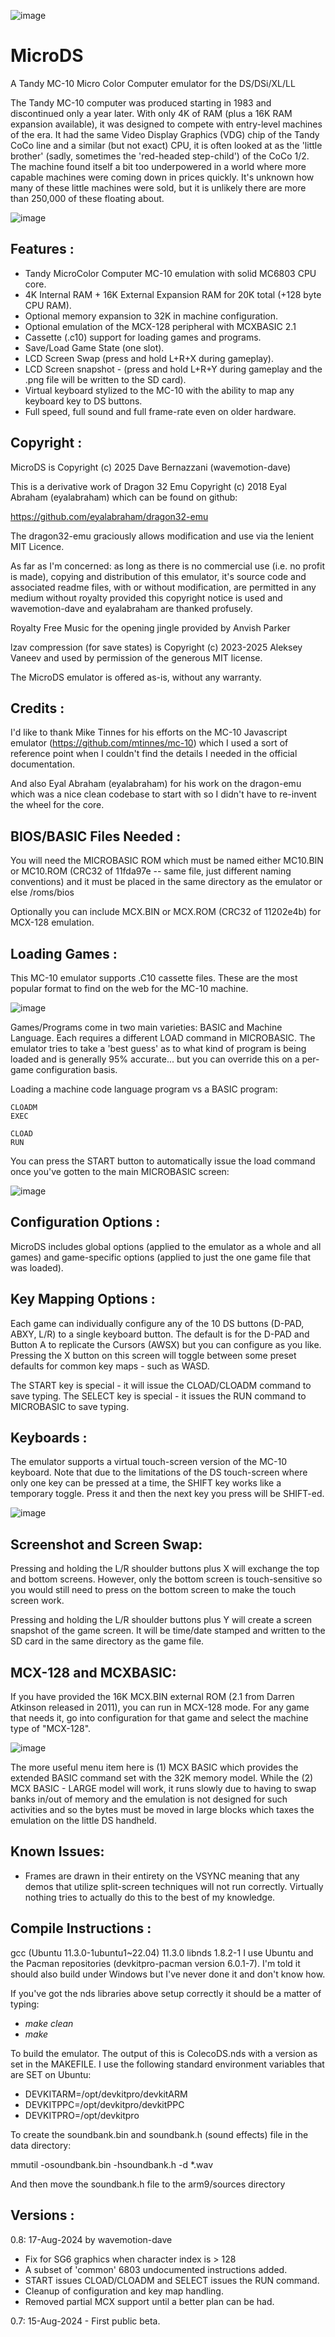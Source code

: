 ![image](./png/micro-ds.png)

# MicroDS
A Tandy MC-10 Micro Color Computer emulator for the DS/DSi/XL/LL

The Tandy MC-10 computer was produced starting in 1983 and discontinued only a year later. With only 4K of RAM (plus a 16K RAM expansion available), it was designed
to compete with entry-level machines of the era. It had the same Video Display Graphics (VDG) chip of the Tandy CoCo line and a similar (but not exact) CPU, it is 
often looked at as the 'little brother' (sadly, sometimes the 'red-headed step-child') of the CoCo 1/2.  The machine found itself a bit too underpowered in a world 
where more capable machines were coming down in prices quickly. It's unknown how many of these little machines were sold, but it is unlikely there are more than 
250,000 of these floating about.

![image](./png/splash.png)

Features :
-----------------------
* Tandy MicroColor Computer MC-10 emulation with solid MC6803 CPU core.
* 4K Internal RAM + 16K External Expansion RAM for 20K total (+128 byte CPU RAM).
* Optional memory expansion to 32K in machine configuration.
* Optional emulation of the MCX-128 peripheral with MCXBASIC 2.1
* Cassette (.c10) support for loading games and programs.
* Save/Load Game State (one slot).
* LCD Screen Swap (press and hold L+R+X during gameplay).
* LCD Screen snapshot - (press and hold L+R+Y during gameplay and the .png file will be written to the SD card).
* Virtual keyboard stylized to the MC-10 with the ability to map any keyboard key to DS buttons.
* Full speed, full sound and full frame-rate even on older hardware.

Copyright :  
-----------------------
MicroDS is Copyright (c) 2025 Dave Bernazzani (wavemotion-dave)

This is a derivative work of Dragon 32 Emu Copyright (c) 2018 Eyal Abraham (eyalabraham)
which can be found on github:

https://github.com/eyalabraham/dragon32-emu

The dragon32-emu graciously allows modification and use via the lenient MIT Licence.

As far as I'm concerned: as long as there is no commercial use (i.e. no profit is made),
copying and distribution of this emulator, it's source code and associated readme files,
with or without modification, are permitted in any medium without royalty provided this 
copyright notice is used and wavemotion-dave and eyalabraham are thanked profusely.

Royalty Free Music for the opening jingle provided by Anvish Parker

lzav compression (for save states) is Copyright (c) 2023-2025 Aleksey 
Vaneev and used by permission of the generous MIT license.

The MicroDS emulator is offered as-is, without any warranty.

Credits :
-----------------------
I'd like to thank Mike Tinnes for his efforts on the MC-10 Javascript emulator (https://github.com/mtinnes/mc-10)
which I used a sort of reference point when I couldn't find the details I needed in the official documentation.

And also Eyal Abraham (eyalabraham) for his work on the dragon-emu which was a nice clean codebase to start with
so I didn't have to re-invent the wheel for the core.

BIOS/BASIC Files Needed :
-----------------------

You will need the MICROBASIC ROM which must be named either MC10.BIN or MC10.ROM (CRC32 of 11fda97e -- same file, just 
different naming conventions) and it must be placed in the same directory as the emulator or else /roms/bios

Optionally you can include MCX.BIN or MCX.ROM (CRC32 of 11202e4b) for MCX-128 emulation.

Loading Games :
-----------------------
This MC-10 emulator supports .C10 cassette files. These are the most popular format to find on the web for the MC-10 machine.

![image](./png/mainmenu.png)

Games/Programs come in two main varieties: BASIC and Machine Language. Each requires a different LOAD command in MICROBASIC. 
The emulator tries to take a 'best guess' as to what kind of program is being loaded and is generally 95% accurate... but you 
can override this on a per-game configuration basis.

Loading a machine code language program vs a BASIC program:

```
CLOADM
EXEC

CLOAD
RUN
```

You can press the START button to automatically issue the load command once you've gotten to the main MICROBASIC screen:

![image](./png/emuscreen.png)


Configuration Options :
-----------------------
MicroDS includes global options (applied to the emulator as a whole and all games) and game-specific options (applied to just the one game file that was loaded).

Key Mapping Options :
-----------------------
Each game can individually configure any of the 10 DS buttons (D-PAD, ABXY, L/R) to a single keyboard button. The default is for the D-PAD 
and Button A to replicate the Cursors (AWSX) but you can configure as you like. Pressing the X button on this screen will toggle between some preset defaults for common key
maps - such as WASD.

The START key is special - it will issue the CLOAD/CLOADM command to save typing.
The SELECT key is special - it issues the RUN command to MICROBASIC to save typing.

Keyboards :
-----------------------
The emulator supports a virtual touch-screen version of the MC-10 keyboard. Note that due to the limitations of the DS touch-screen where only one key can be
pressed at a time, the SHIFT key works like a temporary toggle. Press it and then the next key you press will be SHIFT-ed.

![image](./png/kbd.png)

Screenshot and Screen Swap:
-----------------------
Pressing and holding the L/R shoulder buttons plus X will exchange the top and bottom screens. However, only the bottom screen is touch-sensitive so you would still need to press on the bottom screen to make the touch screen work.

Pressing and holding the L/R shoulder buttons plus Y will create a screen snapshot of the game screen. It will be time/date stamped and written to the SD card in the same directory as the game file.

MCX-128 and MCXBASIC:
-----------------------
If you have provided the 16K MCX.BIN external ROM (2.1 from Darren Atkinson released in 2011), you can run in MCX-128 mode. For any game that needs it, go into configuration for that game and select the machine type of "MCX-128".

![image](./png/mcx.png)

The more useful menu item here is (1) MCX BASIC which provides the extended BASIC command set with the 32K memory model.  While the (2) MCX BASIC - LARGE model will work, it runs slowly due to having to swap banks in/out of memory
and the emulation is not designed for such activities and so the bytes must be moved in large blocks which taxes the emulation on the little DS handheld.

Known Issues:
-----------------------
* Frames are drawn in their entirety on the VSYNC meaning that any demos that utilize split-screen techniques will not run correctly. Virtually nothing tries to actually do this to the best of my knowledge.

Compile Instructions :
-----------------------
gcc (Ubuntu 11.3.0-1ubuntu1~22.04) 11.3.0
libnds 1.8.2-1
I use Ubuntu and the Pacman repositories (devkitpro-pacman version 6.0.1-7).  I'm told it should also build under 
Windows but I've never done it and don't know how.

If you've got the nds libraries above setup correctly it should be a matter of typing:
* _make clean_
* _make_

To build the emulator. The output of this is ColecoDS.nds with a version as set in the MAKEFILE.
I use the following standard environment variables that are SET on Ubuntu:
* DEVKITARM=/opt/devkitpro/devkitARM
* DEVKITPPC=/opt/devkitpro/devkitPPC
* DEVKITPRO=/opt/devkitpro

To create the soundbank.bin and soundbank.h (sound effects) file in the data directory:

mmutil -osoundbank.bin -hsoundbank.h -d *.wav

And then move the soundbank.h file to the arm9/sources directory

Versions :
-----------------------
0.8: 17-Aug-2024 by wavemotion-dave
* Fix for SG6 graphics when character index is > 128
* A subset of 'common' 6803 undocumented instructions added.
* START issues CLOAD/CLOADM and SELECT issues the RUN command.
* Cleanup of configuration and key map handling.
* Removed partial MCX support until a better plan can be had.

0.7: 15-Aug-2024 - First public beta.
